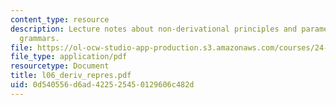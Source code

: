 ```yaml
---
content_type: resource
description: Lecture notes about non-derivational principles and parameters/minimalist
  grammars.
file: https://ol-ocw-studio-app-production.s3.amazonaws.com/courses/24-960-syntactic-models-spring-2006/0d540556d6ad422525450129606c482d_l06_deriv_repres.pdf
file_type: application/pdf
resourcetype: Document
title: l06_deriv_repres.pdf
uid: 0d540556-d6ad-4225-2545-0129606c482d
---
```

